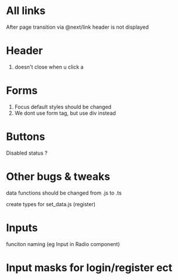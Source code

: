 # All links

After page transition via @next/link header is not displayed

# Header

1.  <MobileMenu/> doesn't close when u click a <Link/>

# Forms

1. Focus default styles should be changed
2. We dont use form tag, but use div instead

# Buttons

Disabled status ?

# Other bugs & tweaks

data functions should be changed from .js to .ts

create types for set_data.js (register)

# Inputs

funciton naming (eg Input in Radio component)

# Input masks for login/register ect
